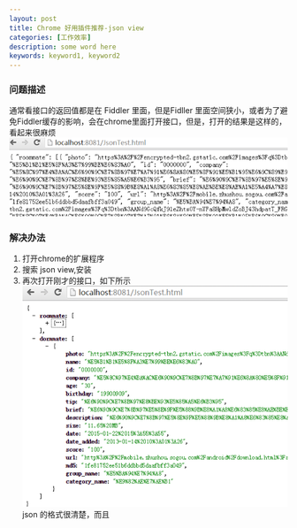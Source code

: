 ```yaml
---
layout: post
title: Chrome 好用插件推荐-json view
categories: [工作效率]
description: some word here
keywords: keyword1, keyword2
---
```


### 问题描述
通常看接口的返回值都是在 Fiddler 里面，但是Fidller 里面空间狭小，或者为了避免Fiddler缓存的影响，会在chrome里面打开接口，但是，打开的结果是这样的，看起来很麻烦
![](/images/2015-12-20-json1.png)
### 解决办法
1. 打开chrome的扩展程序
2. 搜索 json view,安装
3. 再次打开刚才的接口，如下所示
![](/images/2015-12-20-json2.png)
json 的格式很清楚，而且

